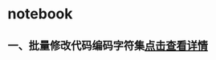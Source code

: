 # notebook

## 一、批量修改代码编码字符集[点击查看详情](https://github.com/dyj095/notebook/blob/master/01_%E6%89%B9%E9%87%8F%E4%BF%AE%E6%94%B9%E4%BB%A3%E7%A0%81%E7%BC%96%E7%A0%81%E5%AD%97%E7%AC%A6%E9%9B%86/README.md)

